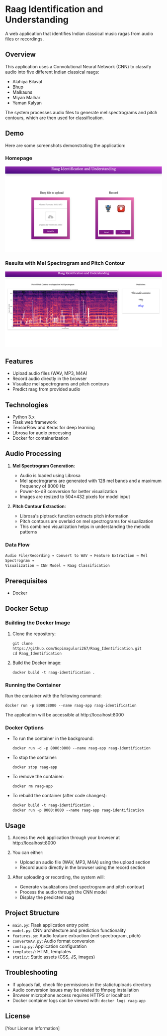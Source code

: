 # Raag Identification and Understanding

A web application that identifies Indian classical music ragas from audio files or recordings.

## Overview

This application uses a Convolutional Neural Network (CNN) to classify audio into five different Indian classical raags:
- Alahiya Bilaval
- Bhup
- Malkauns
- Miyan Malhar
- Yaman Kalyan

The system processes audio files to generate mel spectrograms and pitch contours, which are then used for classification.

## Demo

Here are some screenshots demonstrating the application:

### Homepage
![Homepage](demo/demo_page_1.png)

### Results with Mel Spectrogram and Pitch Contour
![Results](demo/demo_page_2.png)

## Features

- Upload audio files (WAV, MP3, M4A)
- Record audio directly in the browser
- Visualize mel spectrograms and pitch contours
- Predict raag from provided audio

## Technologies

- Python 3.x
- Flask web framework
- TensorFlow and Keras for deep learning
- Librosa for audio processing
- Docker for containerization

## Audio Processing

1. **Mel Spectrogram Generation**:
   - Audio is loaded using Librosa
   - Mel spectrograms are generated with 128 mel bands and a maximum frequency of 8000 Hz
   - Power-to-dB conversion for better visualization
   - Images are resized to 504×432 pixels for model input

2. **Pitch Contour Extraction**:
   - Librosa's piptrack function extracts pitch information
   - Pitch contours are overlaid on mel spectrograms for visualization
   - This combined visualization helps in understanding the melodic patterns

### Data Flow

```
Audio File/Recording → Convert to WAV → Feature Extraction → Mel Spectrogram → 
Visualization → CNN Model → Raag Classification
```

## Prerequisites

- Docker

## Docker Setup

### Building the Docker Image

1. Clone the repository:
   ```
   git clone https://github.com/Gopimaguluri267/Raag_Identification.git
   cd Raag_Identification
   ```

2. Build the Docker image:
   ```
   docker build -t raag-identification .
   ```

### Running the Container

Run the container with the following command:

```
docker run -p 8000:8000 --name raag-app raag-identification
```

The application will be accessible at http://localhost:8000

### Docker Options

- To run the container in the background:
  ```
  docker run -d -p 8000:8000 --name raag-app raag-identification
  ```

- To stop the container:
  ```
  docker stop raag-app
  ```

- To remove the container:
  ```
  docker rm raag-app
  ```

- To rebuild the container (after code changes):
  ```
  docker build -t raag-identification .
  docker run -p 8000:8000 --name raag-app raag-identification
  ```

## Usage

1. Access the web application through your browser at http://localhost:8000

2. You can either:
   - Upload an audio file (WAV, MP3, M4A) using the upload section
   - Record audio directly in the browser using the record section

3. After uploading or recording, the system will:
   - Generate visualizations (mel spectrogram and pitch contour)
   - Process the audio through the CNN model
   - Display the predicted raag

## Project Structure

- `main.py`: Flask application entry point
- `model.py`: CNN architecture and prediction functionality
- `features.py`: Audio feature extraction (mel spectrogram, pitch)
- `convertWAV.py`: Audio format conversion
- `config.py`: Application configuration
- `templates/`: HTML templates
- `static/`: Static assets (CSS, JS, images)

## Troubleshooting

- If uploads fail, check file permissions in the static/uploads directory
- Audio conversion issues may be related to ffmpeg installation
- Browser microphone access requires HTTPS or localhost
- Docker container logs can be viewed with: `docker logs raag-app`

## License

[Your License Information] 